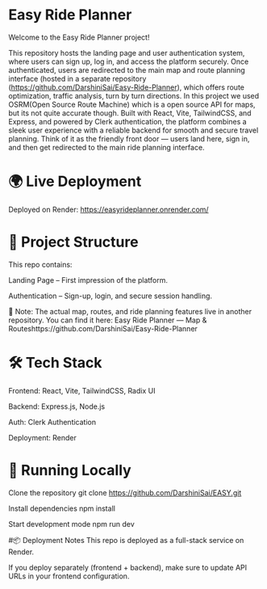 # Easy Ride Planner

Welcome to the Easy Ride Planner project!

This repository hosts the landing page and user authentication system, where users can sign up, log in, and access the platform securely. Once authenticated, users are redirected to the main map and route planning interface (hosted in a separate repository (https://github.com/DarshiniSai/Easy-Ride-Planner), which offers route optimization, traffic analysis, turn by turn directions. In this project we used OSRM(Open Source Route Machine) which is a open source API for maps, but its not quite accurate though. Built with React, Vite, TailwindCSS, and Express, and powered by Clerk authentication, the platform combines a sleek user experience with a reliable backend for smooth and secure travel planning.
Think of it as the friendly front door — users land here, sign in, and then get redirected to the main ride planning interface.

# 🌍 Live Deployment
Deployed on Render: https://easyrideplanner.onrender.com/

# 📂 Project Structure
This repo contains:

Landing Page – First impression of the platform.

Authentication – Sign-up, login, and secure session handling.

🚦 Note: The actual map, routes, and ride planning features live in another repository.
You can find it here: Easy Ride Planner — Map & Routeshttps://github.com/DarshiniSai/Easy-Ride-Planner

# 🛠️ Tech Stack
Frontend: React, Vite, TailwindCSS, Radix UI

Backend: Express.js, Node.js

Auth: Clerk Authentication

Deployment: Render

# 🚀 Running Locally

Clone the repository
git clone https://github.com/DarshiniSai/EASY.git

Install dependencies
npm install

Start development mode
npm run dev


#📦 Deployment Notes
This repo is deployed as a full-stack service on Render.

If you deploy separately (frontend + backend), make sure to update API URLs in your frontend configuration.

